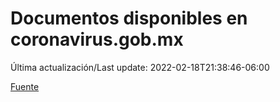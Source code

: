 # Documentos disponibles en coronavirus.gob.mx

Última actualización/Last update: 2022-02-18T21:38:46-06:00

 [Fuente](https://coronavirus.gob.mx/)

